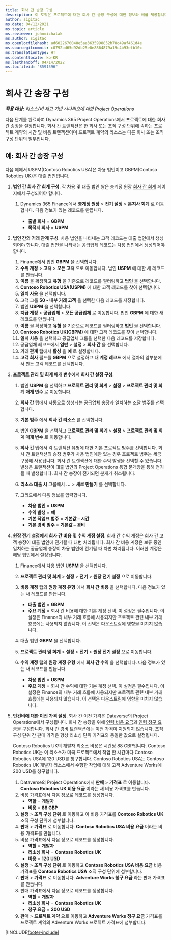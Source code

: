 ```yaml
---
title: 회사 간 송장 구성
description: 이 토픽은 프로젝트에 대한 회사 간 송장 구성에 대한 정보와 예를 제공합니다.
author: sigitac
ms.date: 04/12/2021
ms.topic: article
ms.reviewer: johnmichalak
ms.author: sigitac
ms.openlocfilehash: ad6022670048e5aa3635998852b78c49af461d4e
ms.sourcegitcommit: c0792bd65d92db25e0e8864879a19c4b93efb10c
ms.translationtype: HT
ms.contentlocale: ko-KR
ms.lasthandoff: 04/14/2022
ms.locfileid: "8591596"
---
```

# <a name="configure-intercompany-invoicing"></a>회사 간 송장 구성

_**적용 대상:** 리소스/비 재고 기반 시나리오에 대한 Project Operations_

다음 단계를 완료하여 Dynamics 365 Project Operations에서 프로젝트에 대한 회사 간 송장을 설정합니다. 회사 간 트랜잭션은 한 회사 또는 조직 구성 단위에 속하는 프로젝트 계약의 시간 및 비용 트랜잭션이며 프로젝트 계약의 리소스는 다른 회사 또는 조직 구성 단위의 일부입니다.

## <a name="example-configure-intercompany-invoicing"></a>예: 회사 간 송장 구성

다음 예에서 USPM(Contoso Robotics USA)은 차용 법인이고 GBPM(Contoso Robotics UK)은 대출 법인입니다. 

1. **법인 간 회사 간 회계 구성**. 각 차용 및 대출 법인 쌍은 총계정 원장 [회사 간 회계](/dynamics365/finance/general-ledger/intercompany-accounting-setup) 페이지에서 구성되어야 합니다.
    
    1. Dynamics 365 Finance에서 **총계정 원장** > **전기 설정** > **본지사 회계** 로 이동합니다. 다음 정보가 있는 레코드를 만듭니다.

        - **출발 회사** = **GBPM**
        - **목적지 회사** = **USPM**

2. **법인 간의 거래 관계 구성**. 차용 법인을 나타내는 고객 레코드는 대출 법인에서 생성되어야 합니다. 대출 법인을 나타내는 공급업체 레코드는 차용 법인에서 생성되어야 합니다.

     1. Finance에서 법인 **GBPM** 을 선택합니다.
     2. **수취 계정** > **고객** > **모든 고객** 으로 이동합니다. 법인 **USPM** 에 대한 새 레코드를 만듭니다.
     3. **이름** 을 확장하고 **유형** 을 기준으로 레코드를 필터링하고 **법인** 을 선택합니다. 
     4. **Contoso Robotics USA(USPM)** 에 대한 고객 레코드를 찾아 선택합니다.
     5. **일치 사용** 을 선택합니다. 
     6. 고객 그룹 **50 - 내부 거래 고객** 을 선택한 다음 레코드를 저장합니다.
     7. 법인 **USPM** 을 선택합니다.
     8. **지급 계정** > **공급업체** > **모든 공급업체** 로 이동합니다. 법인 **GBPM** 에 대한 새 레코드를 만듭니다.
     9. **이름** 을 확장하고 **유형** 을 기준으로 레코드를 필터링하고 **법인** 을 선택합니다. 
     10. **Contoso Robotics UK(GBPM)** 에 대한 고객 레코드를 찾아 선택합니다.
     11. **일치 사용** 을 선택하고 공급업체 그룹을 선택한 다음 레코드를 저장합니다.
     12. 공급업체 레코드에서 **일반** > **설정** > **회사 간** 을 선택합니다.
     13. **거래 관계** 탭에서 **활성** 을 **예** 로 설정합니다.
     14. **고객 회사** 필드를 **GBPM** 으로 설정하고 **내 계정 레코드** 에서 절차의 앞부분에서 만든 고객 레코드를 선택합니다.

3. **프로젝트 관리 및 회계 매개 변수에서 회사 간 설정 구성**. 

    1. 법인 **USPM** 을 선택하고 **프로젝트 관리 및 회계** > **설정** > **프로젝트 관리 및 회계 매개 변수** 로 이동합니다.
    2. **회사 간** 탭에서 자동으로 생성되는 공급업체 송장과 일치하는 조달 범주를 선택합니다.
    3. **기본 범주** 에서 **회사 간 리소스** 를 선택합니다.
    4. 법인 **GBPM** 을 선택하고 **프로젝트 관리 및 회계** > **설정** > **프로젝트 관리 및 회계 매개 변수** 로 이동합니다.
    5. **회사 간** 탭에서 각 트랜잭션 유형에 대한 기본 프로젝트 범주를 선택합니다. 회사 간 트랜잭션의 송장 범주가 차용 법인에만 있는 경우 프로젝트 범주는 세금 구성에 사용됩니다. 회사 간 트랜잭션에 대한 수익 발생을 선택할 수 있습니다. 발생은 트랜잭션이 대출 법인의 Project Operations 통합 분개장을 통해 전기될 때 발생합니다. 회사 간 송장이 전기되면 분개가 취소됩니다.
    6. **리소스 대출 시** 그룹에서 **...** > **새로 만들기** 를 선택합니다. 
    7. 그리드에서 다음 정보를 입력합니다.

          - **차용 법인** = **USPM**
          - **수익 발생** = **예**
          - **기본 작업표 범주** = **기본값 – 시간**
          - **기본 경비 범주** = **기본값 – 경비**

4. **원장 전기 설정에서 회사 간 비용 및 수익 계정 설정**. 회사 간 수익 계정은 회사 간 고객 송장이 대출 법인에 전기될 때 대변 처리됩니다. 회사 간 비용 계정은 보류 중인 일치하는 공급업체 송장이 차용 법인에 전기될 때 차변 처리됩니다. 이러한 계정은 해당 법인에서 설정됩니다. 
      
     1. Finance에서 차용 법인 **USPM** 을 선택합니다. 
     2. **프로젝트 관리 및 회계** > **설정** > **전기** > **원장 전기 설정** 으로 이동합니다. 
     3. **비용 계정** 탭의 **원장 계정 유형** 에서 **회사 간 비용** 을 선택합니다. 다음 정보가 있는 새 레코드를 만듭니다.
      
        - **대출 법인** = **GBPM**
        - **주요 계정** = 회사 간 비용에 대한 기본 계정 선택. 이 설정은 필수입니다. 이 설정은 Finance의 내부 거래 흐름에 사용되지만 프로젝트 관련 내부 거래 흐름에는 사용되지 않습니다. 이 선택은 다운스트림에 영향을 미치지 않습니다. 
        
     4. 대출 법인 **GBPM** 을 선택합니다. 
     5. **프로젝트 관리 및 회계** > **설정** > **전기** > **원장 전기 설정** 으로 이동합니다. 
     6. **수익 계정** 탭의 **원장 계정 유형** 에서 **회사 간 수익** 을 선택합니다. 다음 정보가 있는 새 레코드를 만듭니다.

        - **차용 법인** = **USPM**
        - **주요 계정** = 회사 간 수익에 대한 기본 계정 선택. 이 설정은 필수입니다. 이 설정은 Finance의 내부 거래 흐름에 사용되지만 프로젝트 관련 내부 거래 흐름에는 사용되지 않습니다. 이 선택은 다운스트림에 영향을 미치지 않습니다. 

5. **인건비에 대한 이전 가격 설정**. 회사 간 이전 가격은 Dataverse의 Project Operations에서 구성됩니다. 회사 간 송장을 위해 [인력 비용 요금](../pricing-costing/set-up-labor-cost-rate.md#transfer-pricing-and-costs-for-resources-outside-of-your-division-or-legal-entity)과 [인력 청구 요금](../pricing-costing/set-up-labor-bill-rate.md#transfer-pricing-or-set-up-bill-rates-for-resources-from-other-organizational-units-or-divisions)을 구성합니다. 회사 간 경비 트랜잭션에는 이전 가격이 지원되지 않습니다. 조직 구성 단위 간 판매 가격은 항상 리소싱 단위 가격표와 동일한 값으로 설정됩니다.

      Contoso Robotics UK의 개발자 리소스 비용은 시간당 88 GBP입니다. Contoso Robotics UK는 이 리소스가 미국 프로젝트에서 작업 한 시간마다 Contoso Robotics USA에 120 USD를 청구합니다. Contoso Robotics USA는 Contoso Robotics UK 개발자 리소스에서 수행한 작업에 대해 고객 Adventure Works에 200 USD를 청구합니다.

      1. Dataverse의 Project Operations에서 **판매** > **가격표** 로 이동합니다. **Contoso Robotics UK 비용 요금** 이라는 새 비용 가격표를 만듭니다. 
      2. 비용 가격표에서 다음 정보로 레코드를 생성합니다.
         - **역할** = **개발자**
         - **비용** = **88 GBP**
      3. **설정** > **조직 구성 단위** 로 이동하고 이 비용 가격표를 **Contoso Robotics UK** 조직 구성 단위에 첨부합니다.
      4. **판매** > **가격표** 로 이동합니다. **Contoso Robotics USA 비용 요금** 이라는 비용 가격표를 만듭니다. 
      5. 비용 가격표에서 다음 정보로 레코드를 생성합니다.
          - **역할** = **개발자**
          - **리소싱 회사** = **Contoso Robotics UK**
          - **비용** = **120 USD**
      6. **설정** > **조직 구성 단위** 로 이동하고 **Contoso Robotics USA 비용 요금** 비용 가격표를 **Contoso Robotics USA** 조직 구성 단위에 첨부합니다.
      7. **판매** > **가격표** 로 이동합니다. **Adventure Works 청구 요금** 라는 판매 가격표를 만듭니다. 
      8. 판매 가격표에서 다음 정보로 레코드를 생성합니다.
          - **역할** = **개발자**
          - **리소싱 회사** = **Contoso Robotics UK**
          - **청구 요금** = **200 USD**
      9. **판매** > **프로젝트 계약** 으로 이동하고 **Adventure Works 청구 요금** 가격표를 프로젝트 계약의 Adventure Works 프로젝트 가격표에 첨부합니다.


[!INCLUDE[footer-include](../includes/footer-banner.md)]
